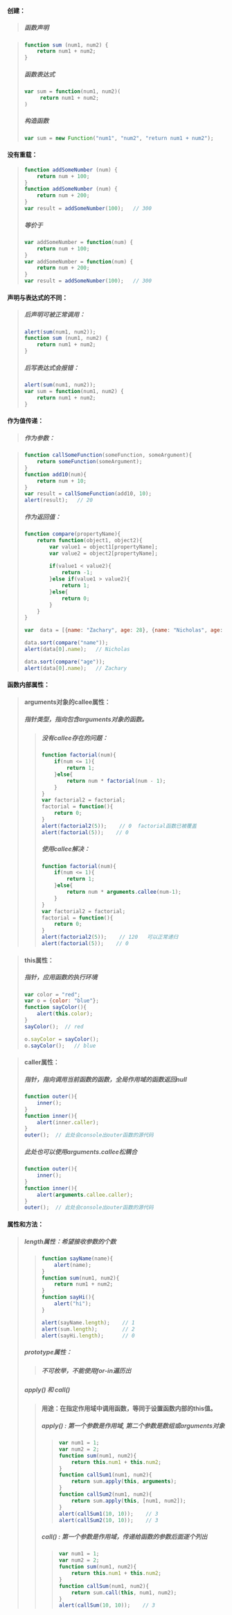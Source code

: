 #### 创建：

> ##### 函数声明

> ```js
> function sum (num1, num2) {
>     return num1 + num2;
> }
> ```
>
> ##### 函数表达式
>
> ```js
> var sum = function(num1, num2)(
>      return num1 + num2;   
> )
> ```
>
> ##### 构造函数
>
> ```js
> var sum = new Function("num1", "num2", "return num1 + num2");
> ```

#### 没有重载：

> ```js
> function addSomeNumber (num) {
>     return num + 100;
> }
> function addSomeNumber (num) {
>     return num + 200;
> }
> var result = addSomeNumber(100);   // 300
> ```
>
> ##### 等价于
>
> ```js
> var addSomeNumber = function(num) {
>     return num + 100;
> }
> var addSomeNumber = function(num) {
>     return num + 200;
> }
> var result = addSomeNumber(100);   // 300
> ```

#### 声明与表达式的不同：

> ##### 后声明可被正常调用：
>
> ```js
> alert(sum(num1, num2));
> function sum (num1, num2) {
>     return num1 + num2;
> }
> ```
>
> ##### 后写表达式会报错：
>
> ```js
> alert(sum(num1, num2));
> var sum = function(num1, num2) {
>     return num1 + num2;
> }
> ```

#### 作为值传递：

> ##### 作为参数：

> ```js
> function callSomeFunction(someFunction, someArgument){
>     return someFunction(someArgument);
> }
> function add10(num){
>     return num + 10;
> }
> var result = callSomeFunction(add10, 10);
> alert(result);   // 20
> ```
>
> ##### 作为返回值：
>
> ```js
> function compare(propertyName){
>     return function(object1, object2){
>         var value1 = object1[propertyName];
>         var value2 = object2[propertyName];
>         
>         if(value1 < value2){
>             return -1;
>         }else if(value1 > value2){
>             return 1;
>         }else{
>             return 0;
>         }
>     }
> }
>
> var  data = [{name: "Zachary", age: 28}, {name: "Nicholas", age: 29}];
>
> data.sort(compare("name"));
> alert(data[0].name);   // Nicholas
>
> data.sort(compare("age"));
> alert(data[0].name);   // Zachary
> ```

#### 函数内部属性：

> #### arguments对象的callee属性：
>
> ##### 指针类型，指向包含arguments对象的函数。
>
> > ##### 没有callee存在的问题：
> >
> > ```js
> > function factorial(num){
> >     if(num <= 1){
> >         return 1;
> >     }else{
> >         return num * factorial(num - 1);
> >     }
> > }
> > var factorial2 = factorial;
> > factorial = function(){
> >     return 0;
> > }
> > alert(factorial2(5));    // 0  factorial函数已被覆盖
> > alert(factorial(5));    // 0
> > ```
> >
> > ##### 使用callee解决：
> >
> > ```js
> > function factorial(num){
> >     if(num <= 1){
> >         return 1;
> >     }else{
> >         return num * arguments.callee(num-1);
> >     }
> > }
> > var factorial2 = factorial;
> > factorial = function(){
> >     return 0;
> > }
> > alert(factorial2(5));    // 120   可以正常递归
> > alert(factorial(5));    // 0
> > ```

> #### this属性：
>
> ##### 指针，应用函数的执行环境
>
> ```js
> var color = "red";
> var o = {color: "blue"};
> function sayColor(){
>     alert(this.color);
> }
> sayColor();  // red
>
> o.sayColor = sayColor();
> o.sayColor();   // blue
> ```

> #### caller属性：
>
> ##### 指针，指向调用当前函数的函数，全局作用域的函数返回null
>
> ```js
> function outer(){
>     inner();
> }
> function inner(){
>     alert(inner.caller);
> }
> outer();  // 此处会console出outer函数的源代码
> ```
>
> ##### 此处也可以使用arguments.callee松耦合
>
> ```js
> function outer(){
>     inner();
> }
> function inner(){
>     alert(arguments.callee.caller);
> }
> outer();  // 此处会console出outer函数的源代码
> ```

#### 属性和方法：

> ##### length属性：希望接收参数的个数
>
> > ```js
> > function sayName(name){
> >     alert(name);
> > }
> > function sum(num1, num2){
> >     return num1 + num2;
> > }
> > function sayHi(){
> >     alert("hi");
> > }
> >
> > alert(sayName.length);    // 1
> > alert(sum.length);        // 2
> > alert(sayHi.length);      // 0
> > ```
>
> ##### prototype属性：
>
> > ##### 不可枚举，不能使用for-in遍历出
>
> ##### apply\(\) 和 call\(\)
>
> > #### 用途：在指定作用域中调用函数，等同于设置函数内部的this值。
> >
> > ##### apply\(\) : 第一个参数是作用域, 第二个参数是数组或arguments对象
> >
> > > ```js
> > > var num1 = 1; 
> > > var num2 = 2;
> > > function sum(num1, num2){
> > >     return this.num1 + this.num2;
> > > }
> > > function callSum1(num1, num2){
> > >     return sum.apply(this, arguments);
> > > }
> > > function callSum2(num1, num2){
> > >     return sum.apply(this, [num1, num2]);
> > > }
> > > alert(callSum1(10, 10));    // 3
> > > alert(callSum2(10, 10));    // 3
> > > ```
> >
> > ##### call\(\) : 第一个参数是作用域，传递给函数的参数后面逐个列出
> >
> > > ```js
> > > var num1 = 1; 
> > > var num2 = 2;
> > > function sum(num1, num2){
> > >     return this.num1 + this.num2;
> > > }
> > > function callSum(num1, num2){
> > >     return sum.call(this, num1, num2);
> > > }
> > > alert(callSum(10, 10));    // 3
> > > ```











